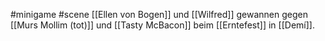 #minigame #scene 
[[Ellen von Bogen]] und [[Wilfred]] gewannen gegen [[Murs Mollim (tot)]] und [[Tasty McBacon]] beim [[Erntefest]] in [[Demí]].